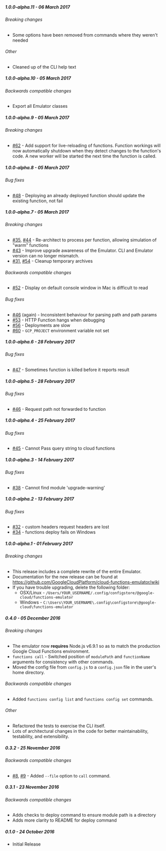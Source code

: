 ##### 1.0.0-alpha.11 - 06 March 2017

###### Breaking changes
- Some options have been removed from commands where they weren't needed

###### Other
- Cleaned up of the CLI help text

##### 1.0.0-alpha.10 - 05 March 2017

###### Backwards compatible changes
- Export all Emulator classes

##### 1.0.0-alpha.9 - 05 March 2017

###### Breaking changes
- [#62](https://github.com/GoogleCloudPlatform/cloud-functions-emulator/issues/62) - Add support for live-reloading of functions. Function workings will now automatically shutdown when they detect changes to the function's code. A new worker will be started the next time the function is called.

##### 1.0.0-alpha.8 - 05 March 2017

###### Bug fixes
- [#48](https://github.com/GoogleCloudPlatform/cloud-functions-emulator/issues/48) - Deploying an already deployed function should update the existing function, not fail

##### 1.0.0-alpha.7 - 05 March 2017

###### Breaking changes
- [#35](https://github.com/GoogleCloudPlatform/cloud-functions-emulator/issues/35), [#44](https://github.com/GoogleCloudPlatform/cloud-functions-emulator/issues/44) - Re-architect to process per function, allowing simulation of "warm" functions
- [#43](https://github.com/GoogleCloudPlatform/cloud-functions-emulator/issues/43) - Improve upgrade awareness of the Emulator. CLI and Emulator version can no longer mismatch.
- [#31](https://github.com/GoogleCloudPlatform/cloud-functions-emulator/issues/31), [#54](https://github.com/GoogleCloudPlatform/cloud-functions-emulator/issues/54) - Cleanup temporary archives

###### Backwards compatible changes
- [#52](https://github.com/GoogleCloudPlatform/cloud-functions-emulator/issues/52) - Display on default console window in Mac is difficult to read

###### Bug fixes
- [#46](https://github.com/GoogleCloudPlatform/cloud-functions-emulator/issues/46) (again) - Inconsistent behaviour for parsing path and path params
- [#53](https://github.com/GoogleCloudPlatform/cloud-functions-emulator/issues/53) - HTTP Function hangs when debugging
- [#56](https://github.com/GoogleCloudPlatform/cloud-functions-emulator/issues/56) - Deployments are slow
- [#60](https://github.com/GoogleCloudPlatform/cloud-functions-emulator/issues/60) - `GCP_PROJECT` environment variable not set

##### 1.0.0-alpha.6 - 28 February 2017

###### Bug fixes

- [#47](https://github.com/GoogleCloudPlatform/cloud-functions-emulator/issues/47) - Sometimes function is killed before it reports result

##### 1.0.0-alpha.5 - 28 February 2017

###### Bug fixes

- [#46](https://github.com/GoogleCloudPlatform/cloud-functions-emulator/issues/46) - Request path not forwarded to function

##### 1.0.0-alpha.4 - 25 February 2017

###### Bug fixes

- [#45](https://github.com/GoogleCloudPlatform/cloud-functions-emulator/issues/45) - Cannot Pass query string to cloud functions

##### 1.0.0-alpha.3 - 14 February 2017

###### Bug fixes

- [#38](https://github.com/GoogleCloudPlatform/cloud-functions-emulator/issues/38) - Cannot find module 'upgrade-warning'

##### 1.0.0-alpha.2 - 13 February 2017

###### Bug fixes

- [#32](https://github.com/GoogleCloudPlatform/cloud-functions-emulator/issues/32) - custom headers request headers are lost
- [#34](https://github.com/GoogleCloudPlatform/cloud-functions-emulator/issues/34) - functions deploy fails on Windows

##### 1.0.0-alpha.1 - 01 February 2017

###### Breaking changes

- This release includes a complete rewrite of the entire Emulator.
- Documentation for the new release can be found at https://github.com/GoogleCloudPlatform/cloud-functions-emulator/wiki
- If you have trouble upgrading, delete the following folder:
  - OSX/Linux - `/Users/YOUR_USERNAME/.config/configstore/@google-cloud/functions-emulator`
  - Windows - `C:\Users\YOUR_USERNAME\.config\configstore\@google-cloud\functions-emulator`

##### 0.4.0 - 05 December 2016

###### Breaking changes

- The emulator now **requires** Node.js v6.9.1 so as to match the production Google Cloud Functions environment.
- `functions call` - Switched position of `modulePath` and `functionName` arguments for consistency with other commands.
- Moved the config file from `config.js` to a `config.json` file in the user's home directory.

###### Backwards compatible changes
- Added `functions config list` and `functions config set` commands.

###### Other
- Refactored the tests to exercise the CLI itself.
- Lots of architectural changes in the code for better maintainability, testability, and extensibility.

##### 0.3.2 - 25 November 2016

###### Backwards compatible changes
- [#8](https://github.com/GoogleCloudPlatform/cloud-functions-emulator/issues/8), [#9](https://github.com/GoogleCloudPlatform/cloud-functions-emulator/issues/9) - Added `--file` option to `call` command.

##### 0.3.1 - 23 November 2016

###### Backwards compatible changes
- Adds checks to deploy command to ensure module path is a directory
- Adds more clarity to README for deploy command

##### 0.1.0 - 24 October 2016

- Initial Release

